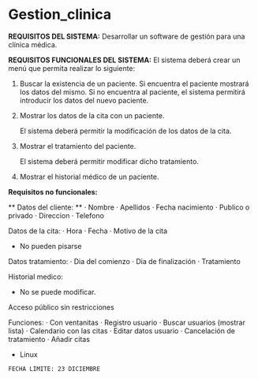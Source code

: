 # Gestion_clinica

**REQUISITOS DEL SISTEMA:** Desarrollar un software de gestión para una clínica médica.

**REQUISITOS FUNCIONALES DEL SISTEMA:** El sistema deberá crear un menú que permita realizar lo siguiente:

  1. Buscar la existencia de un paciente. 
     Si encuentra el paciente mostrará los datos del mismo.
     Si no encuentra al paciente, el sistema permitirá introducir los datos del nuevo paciente.

  2. Mostrar los datos de la cita con un paciente. 

     El sistema deberá permitir la modificación de los datos de la cita.

  3. Mostrar el tratamiento del paciente. 

     El sistema deberá permitir modificar dicho tratamiento.

  4. Mostrar el historial médico de un paciente.

**Requisitos no funcionales:**
  

** Datos del cliente: **
  · Nombre
  · Apellidos
  · Fecha nacimiento
  · Publico o privado
  · Direccion
  · Telefono

Datos de la cita:
  · Hora
  · Fecha
  · Motivo de la cita
  - No pueden pisarse

Datos tratamiento:
  · Dia del comienzo
  · Dia de finalización
  · Tratamiento

Historial medico:
  - No se puede modificar.

Acceso público sin restricciones

Funciones:
  · Con ventanitas
  · Registro usuario
  · Buscar usuarios (mostrar lista)
  · Calendario con las citas
  · Editar datos usuario
  · Cancelación de tratamiento
  · Añadir citas
  - Linux

```
FECHA LÍMITE: 23 DICIEMBRE
```
